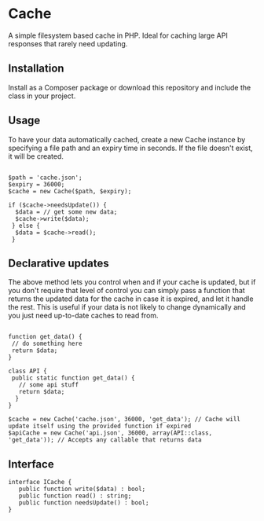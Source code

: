 # Cache
A simple filesystem based cache in PHP. Ideal for caching large API responses that rarely need updating.

## Installation

Install as a Composer package or download this repository and include the class in your project.

## Usage

To have your data automatically cached, create a new Cache instance by specifying a file path and an expiry time in seconds. If the file doesn't exist, it will be created.

```(php)

$path = 'cache.json';
$expiry = 36000;
$cache = new Cache($path, $expiry);

if ($cache->needsUpdate()) {
  $data = // get some new data;
  $cache->write($data);
 } else {
  $data = $cache->read();
 }
 ```
 
 ## Declarative updates
 
 The above method lets you control when and if your cache is updated, but if you don't require that level of control you can simply pass a function that returns the updated data for the cache in case it is expired, and let it handle the rest. This is useful if your data is not likely to change dynamically and you just need up-to-date caches to read from.
 
 ```(php)
 
 function get_data() {
  // do something here
  return $data;
 }
 
 class API {
  public static function get_data() {
    // some api stuff
    return $data;
   }
 }
 
 $cache = new Cache('cache.json', 36000, 'get_data'); // Cache will update itself using the provided function if expired
 $apiCache = new Cache('api.json', 36000, array(API::class, 'get_data')); // Accepts any callable that returns data
 ```
 
 ## Interface
 
 ```(php)
 interface ICache {
	public function write($data) : bool;
	public function read() : string;
	public function needsUpdate() : bool;
}
```
